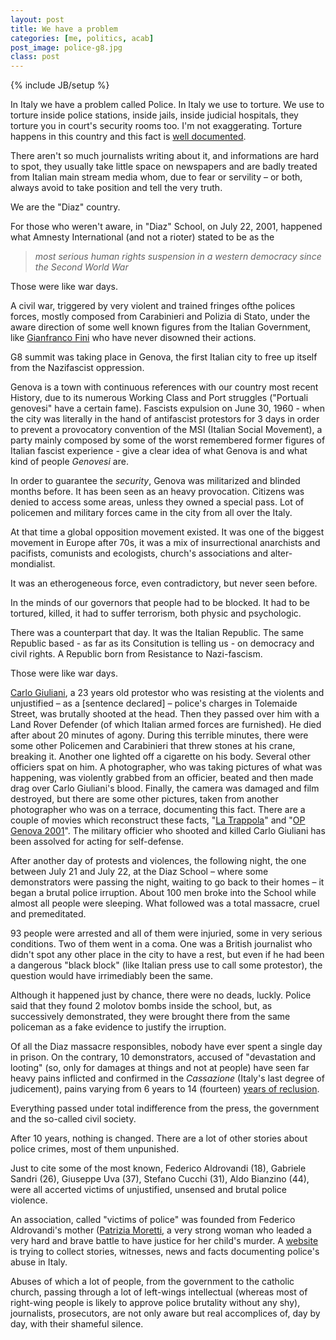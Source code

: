```yaml
---
layout: post
title: We have a problem
categories: [me, politics, acab]
post_image: police-g8.jpg
class: post
---
```


{% include JB/setup %}

In Italy we have a problem called Police.
In Italy we use to torture.
We use to torture inside police stations, inside jails, inside judicial hospitals,
they torture you in court's security rooms too. I'm not exaggerating. Torture happens
in this country and this fact is [well documented].

There aren't so much journalists writing about it, and informations are hard to spot, they usually take little space on newspapers and are badly treated from Italian main stream media whom, due to fear or servility &ndash; or both, always avoid to take position and tell the very truth.

We are the "Diaz" country.

For those who weren't aware, in "Diaz" School, on July 22, 2001, happened what Amnesty
International (and not a rioter) stated to be as the 
    
> <cite>most serious human rights suspension in a western democracy since the Second World War</cite>

Those were like war days. 

A civil war, triggered by very violent and trained fringes ofthe polices forces, mostly composed from Carabinieri and Polizia di Stato, under the aware direction of some well known figures from the Italian Government, like [Gianfranco Fini] who have never disowned their actions.

G8 summit was taking place in Genova, the first Italian city to free up itself from the Nazifascist oppression.

Genova is a town with continuous references with our country most recent History, due to its numerous Working Class and Port struggles ("Portuali genovesi" have a certain fame).
Fascists expulsion on June 30, 1960 - when the city was literally in the hand of antifascist protestors for 3 days in order to prevent a provocatory convention of the MSI (Italian Social Movement), a party mainly composed by some of the worst remembered former figures of Italian fascist experience - give a clear idea of what Genova is and what kind of people *Genovesi* are.

In order to guarantee the *security*, Genova was militarized and blinded months before.
It has been seen as an heavy provocation. 
Citizens was denied to access some areas, unless they owned a special pass.
Lot of policemen and military forces came in the city from all over the Italy.

At that time a global opposition movement existed.
It was one of the biggest movement in Europe after 70s, it was a mix of insurrectional anarchists and pacifists, comunists and ecologists, church's associations and alter-mondialist.

It was an etherogeneous force, even contradictory, but never seen before.

In the minds of our governors that people had to be blocked.
It had to be tortured, killed, it had to suffer terrorism, both physic and psychologic.

There was a counterpart that day. It was the Italian Republic.
The same Republic based - as far as its Consitution is telling us - on democracy and civil rights. A Republic born from Resistance to Nazi-fascism.

Those were like war days.

[Carlo Giuliani], a 23 years old protestor who was resisting at the violents and unjustified &ndash; as a [sentence declared] &ndash; police's charges in Tolemaide Street, was brutally shooted at the head.
Then they passed over him with a Land Rover Defender (of which Italian armed forces are furnished).
He died after about 20 minutes of agony.
During this terrible minutes, there were some other Policemen and Carabinieri that threw stones at his crane, breaking it. Another one lighted off a cigarette on his body.
Several other officiers spat on him.
A photographer, who was taking pictures of what was happening, was violently grabbed from an officier, beated and then made drag over Carlo Giuliani's blood. 
Finally, the camera was damaged and film destroyed, but there are some other pictures, taken from another photographer who was on a terrace, documenting this fact. 
There are a couple of movies which reconstruct these facts, "[La Trappola]" and "[OP Genova 2001]".
The military officier who shooted and killed Carlo Giuliani has been assolved for acting for self-defense. 

After another day of protests and violences, the following night, the one between July 21 and July 22, at the Diaz School &ndash; where some demonstrators were passing the night, waiting to go back to their homes &ndash; it began a brutal police irruption.
About 100 men broke into the School while almost all people were sleeping.
What followed was a total massacre, cruel and premeditated.

93 people were arrested and all of them were injuried, some in very serious conditions.
Two of them went in a coma.
One was a British journalist who didn't spot any other place in the city to have a rest, but even if he had been a dangerous "black block" (like Italian press use to call some protestor), the question would have irrimediably been the same.

Although it happened just by chance, there were no deads, luckly.
Police said that they found 2 molotov bombs inside the school, but, as successively demonstrated, they were brought there from the same policeman as a fake evidence to justify the irruption.

Of all the Diaz massacre responsibles, nobody have ever spent a single day in prison.
On the contrary, 10 demonstrators, accused of "devastation and looting" (so, only for damages at things and not at people) have seen far heavy pains inflicted and confirmed in the *Cassazione* (Italy's last degree of judicement), pains varying from 6 years to 14 (fourteen) [years of reclusion].

Everything passed under total indifference from the press, the government and the so-called civil society.

After 10 years, nothing is changed.
There are a lot of other stories about police crimes, most of them unpunished.

Just to cite some of the most known, Federico Aldrovandi (18), Gabriele Sandri (26),
Giuseppe Uva (37), Stefano Cucchi (31), Aldo Bianzino (44), were all accerted victims of unjustified, unsensed and brutal police violence.

An association, called "victims of police" was founded from Federico Aldrovandi's mother ([Patrizia Moretti], a very strong woman who leaded a very hard and brave battle to have justice for her child's murder. A [website](http://www.abusodipolizia.it) is trying to collect stories, witnesses, news and facts documenting police's abuse in Italy. 

Abuses of which a lot of people, from the government to the catholic church, passing through a lot of left-wings intellectual (whereas most of right-wing people is likely to approve police brutality without any shy), journalists, prosecutors, are not only aware but real accomplices of, day by day, with their shameful silence.

[well documented]: http://www.abusodipolizia.it/index.php/le-vittime-0
[2]: http://it.wikipedia.org/wiki/Fatti_del_G8_di_Genova
[La Trappola]: http://www.youtube.com/watch?v=bC-dy_gp17c
[OP Genova 2001]: http://www.youtube.com/watch?v=lQHai729HsQ
[3]: http://google.com/?q=la+trappola+g8+genova
[years of reclusion]: http://it.wikipedia.org/wiki/Processi_e_decisioni_giudiziarie_sul_G8_di_Genova#Il_ricorso_in_Cassazione
[sentence_declared]: http://www.processig8.org/Rassegna%20stampa/2009/ILMANIFESTO_09_10_10.html
[Gianfranco Fini]: http://www.polisblog.it/post/22723/fini-a-piazza-pulita-g8-di-genova-rifarei-tutto-dateci-la-rochelle
[Carlo Giuliani]: http://it.wikipedia.org/wiki/Carlo_Giuliani
[Patrizia Moretti]: https://www.google.it/search?q=patrizia+moretti&oq=patrizia+moretti&aqs=chrome.0.57j0l3j62l2.1885j0&sourceid=chrome&ie=UTF-8

